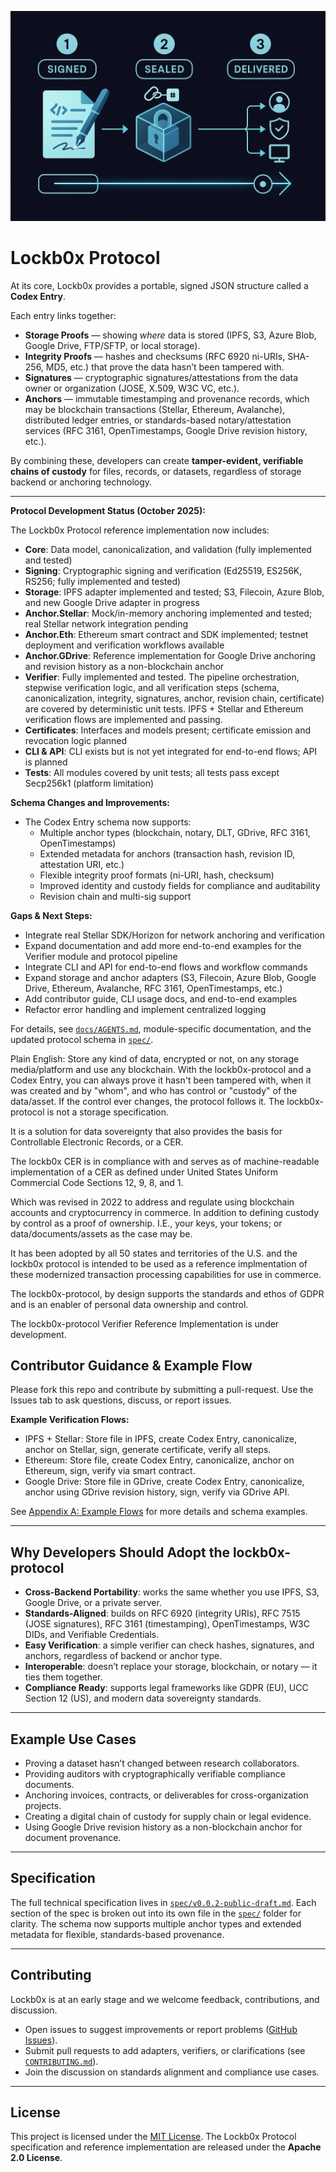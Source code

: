 ![Lockb0x Protocol](signed-sealed-delivered.png)

# Lockb0x Protocol

At its core, Lockb0x provides a portable, signed JSON structure called a **Codex Entry**.

Each entry links together:

- **Storage Proofs** — showing _where_ data is stored (IPFS, S3, Azure Blob, Google Drive, FTP/SFTP, or local storage).
- **Integrity Proofs** — hashes and checksums (RFC 6920 ni-URIs, SHA-256, MD5, etc.) that prove the data hasn’t been tampered with.
- **Signatures** — cryptographic signatures/attestations from the data owner or organization (JOSE, X.509, W3C VC, etc.).
- **Anchors** — immutable timestamping and provenance records, which may be blockchain transactions (Stellar, Ethereum, Avalanche), distributed ledger entries, or standards-based notary/attestation services (RFC 3161, OpenTimestamps, Google Drive revision history, etc.).

By combining these, developers can create **tamper-evident, verifiable chains of custody** for files, records, or datasets, regardless of storage backend or anchoring technology.

---

**Protocol Development Status (October 2025):**

The Lockb0x Protocol reference implementation now includes:

- **Core**: Data model, canonicalization, and validation (fully implemented and tested)
- **Signing**: Cryptographic signing and verification (Ed25519, ES256K, RS256; fully implemented and tested)
- **Storage**: IPFS adapter implemented and tested; S3, Filecoin, Azure Blob, and new Google Drive adapter in progress
- **Anchor.Stellar**: Mock/in-memory anchoring implemented and tested; real Stellar network integration pending
- **Anchor.Eth**: Ethereum smart contract and SDK implemented; testnet deployment and verification workflows available
- **Anchor.GDrive**: Reference implementation for Google Drive anchoring and revision history as a non-blockchain anchor
- **Verifier**: Fully implemented and tested. The pipeline orchestration, stepwise verification logic, and all verification steps (schema, canonicalization, integrity, signatures, anchor, revision chain, certificate) are covered by deterministic unit tests. IPFS + Stellar and Ethereum verification flows are implemented and passing.
- **Certificates**: Interfaces and models present; certificate emission and revocation logic planned
- **CLI & API**: CLI exists but is not yet integrated for end-to-end flows; API is planned
- **Tests**: All modules covered by unit tests; all tests pass except Secp256k1 (platform limitation)

**Schema Changes and Improvements:**

- The Codex Entry schema now supports:
  - Multiple anchor types (blockchain, notary, DLT, GDrive, RFC 3161, OpenTimestamps)
  - Extended metadata for anchors (transaction hash, revision ID, attestation URI, etc.)
  - Flexible integrity proof formats (ni-URI, hash, checksum)
  - Improved identity and custody fields for compliance and auditability
  - Revision chain and multi-sig support

**Gaps & Next Steps:**

- Integrate real Stellar SDK/Horizon for network anchoring and verification
- Expand documentation and add more end-to-end examples for the Verifier module and protocol pipeline
- Integrate CLI and API for end-to-end flows and workflow commands
- Expand storage and anchor adapters (S3, Filecoin, Azure Blob, Google Drive, Ethereum, Avalanche, RFC 3161, OpenTimestamps, etc.)
- Add contributor guide, CLI usage docs, and end-to-end examples
- Refactor error handling and implement centralized logging

For details, see [`docs/AGENTS.md`](docs/AGENTS.md), module-specific documentation, and the updated protocol schema in [`spec/`](spec/).

Plain English: Store any kind of data, encrypted or not, on any storage media/platform and use any blockchain. With the lockb0x-protocol and a Codex Entry, you can always prove it hasn't been tampered with, when it was created and by "whom", and who has control or "custody" of the data/asset. If the control ever changes, the protocol follows it. The lockb0x-protocol is not a storage specification.

It is a solution for data sovereignty that also provides the basis for Controllable Electronic Records, or a CER.

The lockb0x CER is in compliance with and serves as of machine-readable implementation of a CER as defined under United States Uniform Commercial Code Sections 12, 9, 8, and 1.

Which was revised in 2022 to address and regulate using blockchain accounts and cryptocurrency in commerce. In addition to defining custody by control as a proof of ownership. I.E., your keys, your tokens; or data/documents/assets as the case may be.

It has been adopted by all 50 states and territories of the U.S. and the lockb0x protocol is intended to be used as a reference implmentation of these modernized transaction processing capabilities for use in commerce.

The lockb0x-protocol, by design supports the standards and ethos of GDPR and is an enabler of personal data ownership and
control.

The lockb0x-protocol Verifier Reference Implementation is under development.

## Contributor Guidance & Example Flow

Please fork this repo and contribute by submitting a pull-request. Use the Issues tab to ask questions, discuss, or report issues.

**Example Verification Flows:**

- IPFS + Stellar: Store file in IPFS, create Codex Entry, canonicalize, anchor on Stellar, sign, generate certificate, verify all steps.
- Ethereum: Store file, create Codex Entry, canonicalize, anchor on Ethereum, sign, verify via smart contract.
- Google Drive: Store file in GDrive, create Codex Entry, canonicalize, anchor using GDrive revision history, sign, verify via GDrive API.

See [Appendix A: Example Flows](spec/appendix-a-flows.md) for more details and schema examples.

---

## Why Developers Should Adopt the lockb0x-protocol

- **Cross-Backend Portability**: works the same whether you use IPFS, S3, Google Drive, or a private server.
- **Standards-Aligned**: builds on RFC 6920 (integrity URIs), RFC 7515 (JOSE signatures), RFC 3161 (timestamping), OpenTimestamps, W3C DIDs, and Verifiable Credentials.
- **Easy Verification**: a simple verifier can check hashes, signatures, and anchors, regardless of backend or anchor type.
- **Interoperable**: doesn’t replace your storage, blockchain, or notary — it ties them together.
- **Compliance Ready**: supports legal frameworks like GDPR (EU), UCC Section 12 (US), and modern data sovereignty standards.

---

## Example Use Cases

- Proving a dataset hasn’t changed between research collaborators.
- Providing auditors with cryptographically verifiable compliance documents.
- Anchoring invoices, contracts, or deliverables for cross-organization projects.
- Creating a digital chain of custody for supply chain or legal evidence.
- Using Google Drive revision history as a non-blockchain anchor for document provenance.

---

## Specification

The full technical specification lives in [`spec/v0.0.2-public-draft.md`](spec/v0.0.2-public-draft.md).
Each section of the spec is broken out into its own file in the [`spec/`](spec/) folder for clarity. The schema now supports multiple anchor types and extended metadata for flexible, standards-based provenance.

---

## Contributing

Lockb0x is at an early stage and we welcome feedback, contributions, and discussion.

- Open issues to suggest improvements or report problems ([GitHub Issues](https://github.com/lockb0x-llc/lockb0x-protocol/issues)).
- Submit pull requests to add adapters, verifiers, or clarifications (see [`CONTRIBUTING.md`](CONTRIBUTING.md)).
- Join the discussion on standards alignment and compliance use cases.

---

## License

This project is licensed under the [MIT License](LICENSE). The Lockb0x Protocol specification and reference implementation are released under the **Apache 2.0 License**.
